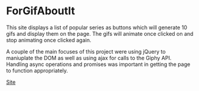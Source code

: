 # ForGifAboutIt

This site displays a list of popular series as buttons which will generate 10 gifs and display them on the page. The gifs will animate once clicked on and stop animating once clicked again.

A couple of the main focuses of this project were using jQuery to maniuplate the DOM as well as using ajax for calls to the Giphy API. Handling async operations and promises was important in getting the page to function appropriately.

[Site](https://urangel.github.io/ForGifAboutIt/)
